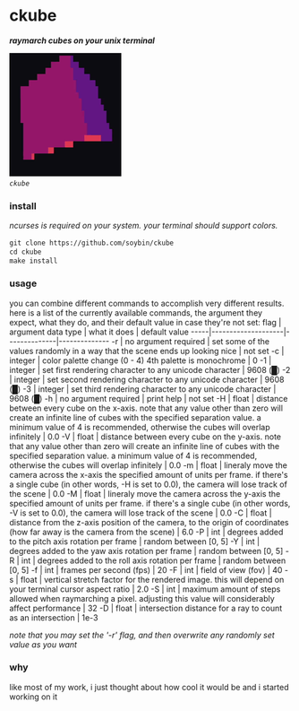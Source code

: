 # ckube
**_raymarch cubes on your unix terminal_**

![simple](gifs/01.gif)  
*`ckube`*

### install
*ncurses is required on your system. your terminal should support colors.*
```
git clone https://github.com/soybin/ckube
cd ckube
make install
```

### usage
you can combine different commands to accomplish very different results. here is a list of the currently available commands, the argument they expect, what they do, and their default value in case they're not set:
flag | argument data type | what it does | default value
-----|--------------------|--------------|--------------
-r | no argument required | set some of the values randomly in a way that the scene ends up looking nice | not set
-c | integer | color palette change (0 - 4) 4th palette is monochrome | 0
-1 | integer | set first rendering character to any unicode character | 9608 (█)
-2 | integer | set second rendering character to any unicode character | 9608 (█)
-3 | integer | set third rendering character to any unicode character | 9608 (█)
-h | no argument required | print help | not set
-H | float | distance between every cube on the x-axis. note that any value other than zero will create an infinite line of cubes with the specified separation value. a minimum value of 4 is recommended, otherwise the cubes will overlap infinitely | 0.0
-V | float | distance between every cube on the y-axis. note that any value other than zero will create an infinite line of cubes with the specified separation value. a minimum value of 4 is recommended, otherwise the cubes will overlap infinitely | 0.0
-m | float | lineraly move the camera across the x-axis the specified amount of units per frame. if there's a single cube (in other words, -H is set to 0.0), the camera will lose track of the scene | 0.0
-M | float | lineraly move the camera across the y-axis the specified amount of units per frame. if there's a single cube (in other words, -V is set to 0.0), the camera will lose track of the scene | 0.0
-C | float | distance from the z-axis position of the camera, to the origin of coordinates (how far away is the camera from the scene) | 6.0
-P | int | degrees added to the pitch axis rotation per frame | random between [0, 5]
-Y | int | degrees added to the yaw axis rotation per frame | random between [0, 5]
-R | int | degrees added to the roll axis rotation per frame | random between [0, 5]
-f | int | frames per second (fps) | 20
-F | int | field of view (fov) | 40
-s | float | vertical stretch factor for the rendered image. this will depend on your terminal cursor aspect ratio | 2.0
-S | int | maximum amount of steps allowed when raymarching a pixel. adjusting this value will considerably affect performance | 32
-D | float | intersection distance for a ray to count as an intersection | 1e-3

*note that you may set the '-r' flag, and then overwrite any randomly set value as you want*

### why
like most of my work, i just thought about how cool it would be and i started working on it
